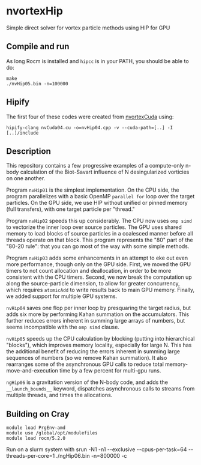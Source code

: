 # nvortexHip
Simple direct solver for vortex particle methods using HIP for GPU

## Compile and run
As long Rocm is installed and `hipcc` is in your PATH, you should be able to do:

    make
    ./nvHip05.bin -n=100000

## Hipify
The first four of these codes were created from [nvortexCuda](https://github.com/markstock/nvortexCuda) using:

    hipify-clang nvCuda04.cu -o=nvHip04.cpp -v --cuda-path=[..] -I [..]/include

## Description
This repository contains a few progressive examples of a compute-only n-body calculation
of the Biot-Savart influence of N desingularized vorticies on one another.

Program `nvHip01` is the simplest implementation. On the CPU side, the program parallelizes
with a basic OpenMP `parallel for` loop over the target particles. On the GPU side, we use HIP
without unified or pinned memory (full transfers), with one target particle per "thread."

Program `nvHip02` speeds this up considerably. The CPU now uses `omp simd` to vectorize the
inner loop over source particles. The GPU uses shared memory to load blocks of source particles
in a coalesced manner before all threads operate on that block. This program represents the
"80" part of the "80-20 rule": that you can go most of the way with some simple methods.

Program `nvHip03` adds some enhancements in an attempt to eke out even more performance, though
only on the GPU side. First, we moved the GPU timers to not count allocation and deallocation,
in order to be more consistent with the CPU timers. Second, we now break the computation up
along the source-particle dimension, to allow for greater concurrency, which requires `atomicAdd`
to write results back to main GPU memory. Finally, we added support for multiple GPU systems.

`nvHip04` saves one flop per inner loop by presquaring the target radius, but adds 
six more by performing Kahan summation on the accumulators. This further reduces errors inherent
in summing large arrays of numbers, but seems incompatible with the `omp simd` clause.

`nvHip05` speeds up the CPU calculation by blocking (putting into hierarchical "blocks"),
which improves memory locality, especially for large N. This has the additional benefit of reducing
the errors inherent in summing large sequences of numbers (so we remove Kahan summation).
It also rearranges some of the asynchronous GPU calls to reduce total memory-move-and-execution time
by a few percent for multi-gpu runs.

`ngHip06` is a gravitation version of the N-body code, and adds the `__launch_bounds__` keyword,
dispatches asynchronous calls to streams from multiple threads, and times the allocations.

## Building on Cray
    module load PrgEnv-amd
    module use /global/opt/modulefiles
    module load rocm/5.2.0

Run on a slurm system with
    srun -N1 -n1 --exclusive --cpus-per-task=64 --threads-per-core=1 ./ngHip06.bin -n=800000 -c

